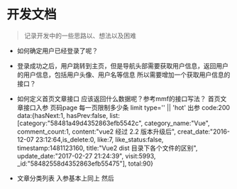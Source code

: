 # 开发文档

> 记录开发中的一些思路以、想法以及困难

* 如何确定用户已经登录了呢？

* 登录成功之后，用户跳转到主页，但是导航头部需要获取用户信息，返回用户的用户信息，包括用户头像、用户名等信息  所以需要增加一个获取用户信息的接口？

* 如何定义首页文章接口   应该返回什么数据呢？参考mmf的接口写法？  首页文章接口入参 页码page 每一页限制多少条 limit type='' || 'hot' 出参 code:200 data:{hasNext:1, hasPrev:false, list:[category:"58481a49d4352863efb5542c",  category_name:"Vue", comment_count:1, content:"vue2 经过 2.2 版本升级后", creat_date:"2016-12-07 23:12:64,is_delete:0, like:7, like_status:false, timestamp:1481123160, title:"Vue2 dist 目录下各个文件的区别", update_date:"2017-02-27 21:24:39", visit:5993, _id:"58482558d4352863efb55475"], total:90}

* 文章分类列表 入参基本上同上 然后
